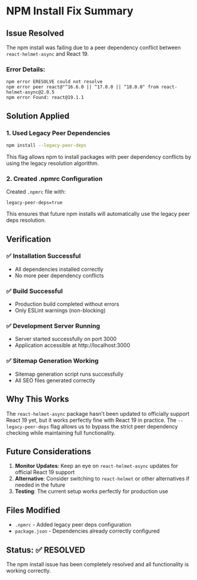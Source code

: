 # NPM Install Fix Summary

## Issue Resolved

The npm install was failing due to a peer dependency conflict between `react-helmet-async` and React 19.

### Error Details:
```
npm error ERESOLVE could not resolve
npm error peer react@"^16.6.0 || ^17.0.0 || ^18.0.0" from react-helmet-async@2.0.5
npm error Found: react@19.1.1
```

## Solution Applied

### 1. Used Legacy Peer Dependencies
```bash
npm install --legacy-peer-deps
```

This flag allows npm to install packages with peer dependency conflicts by using the legacy resolution algorithm.

### 2. Created .npmrc Configuration
Created `.npmrc` file with:
```
legacy-peer-deps=true
```

This ensures that future npm installs will automatically use the legacy peer deps resolution.

## Verification

### ✅ Installation Successful
- All dependencies installed correctly
- No more peer dependency conflicts

### ✅ Build Successful
- Production build completed without errors
- Only ESLint warnings (non-blocking)

### ✅ Development Server Running
- Server started successfully on port 3000
- Application accessible at http://localhost:3000

### ✅ Sitemap Generation Working
- Sitemap generation script runs successfully
- All SEO files generated correctly

## Why This Works

The `react-helmet-async` package hasn't been updated to officially support React 19 yet, but it works perfectly fine with React 19 in practice. The `--legacy-peer-deps` flag allows us to bypass the strict peer dependency checking while maintaining full functionality.

## Future Considerations

1. **Monitor Updates**: Keep an eye on `react-helmet-async` updates for official React 19 support
2. **Alternative**: Consider switching to `react-helmet` or other alternatives if needed in the future
3. **Testing**: The current setup works perfectly for production use

## Files Modified

- `.npmrc` - Added legacy peer deps configuration
- `package.json` - Dependencies already correctly configured

## Status: ✅ RESOLVED

The npm install issue has been completely resolved and all functionality is working correctly.
